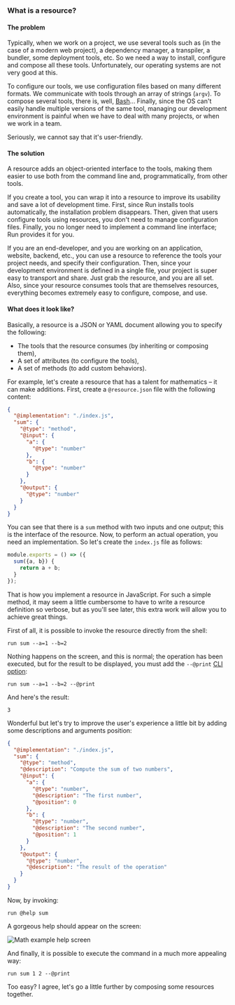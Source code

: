### What is a resource?

#### The problem

Typically, when we work on a project, we use several tools such as (in the case of a modern web project), a dependency manager, a transpiler, a bundler, some deployment tools, etc. So we need a way to install, configure and compose all these tools. Unfortunately, our operating systems are not very good at this.

To configure our tools, we use configuration files based on many different formats. We communicate with tools through an array of strings (`argv`). To compose several tools, there is, well, [Bash](https://www.gnu.org/software/bash/)... Finally, since the OS can't easily handle multiple versions of the same tool, managing our development environment is painful when we have to deal with many projects, or when we work in a team.

Seriously, we cannot say that it's user-friendly.

#### The solution

A resource adds an object-oriented interface to the tools, making them easier to use both from the command line and, programmatically, from other tools.

If you create a tool, you can wrap it into a resource to improve its usability and save a lot of development time. First, since Run installs tools automatically, the installation problem disappears. Then, given that users configure tools using resources, you don't need to manage configuration files. Finally, you no longer need to implement a command line interface; Run provides it for you.

If you are an end-developer, and you are working on an application, website, backend, etc., you can use a resource to reference the tools your project needs, and specify their configuration. Then, since your development environment is defined in a single file, your project is super easy to transport and share. Just grab the resource, and you are all set. Also, since your resource consumes tools that are themselves resources, everything becomes extremely easy to configure, compose, and use.

#### What does it look like?

Basically, a resource is a JSON or YAML document allowing you to specify the following:

* The tools that the resource consumes (by inheriting or composing them),
* A set of attributes (to configure the tools),
* A set of methods (to add custom behaviors).

For example, let's create a resource that has a talent for mathematics – it can make additions. First, create a `@resource.json` file with the following content:

```json
{
  "@implementation": "./index.js",
  "sum": {
    "@type": "method",
    "@input": {
      "a": {
        "@type": "number"
      },
      "b": {
        "@type": "number"
      }
    },
    "@output": {
      "@type": "number"
    }
  }
}
```

You can see that there is a `sum` method with two inputs and one output; this is the interface of the resource. Now, to perform an actual operation, you need an implementation. So let's create the `index.js` file as follows:

```js
module.exports = () => ({
  sum({a, b}) {
    return a + b;
  }
});
```

That is how you implement a resource in JavaScript. For such a simple method, it may seem a little cumbersome to have to write a resource definition so verbose, but as you'll see later, this extra work will allow you to achieve great things.

First of all, it is possible to invoke the resource directly from the shell:

```shell
run sum --a=1 --b=2
```

Nothing happens on the screen, and this is normal; the operation has been executed, but for the result to be displayed, you must add the `--@print` [CLI option](/docs/reference/run-cli):

```shell
run sum --a=1 --b=2 --@print
```

And here's the result:

```shell
3
```

Wonderful but let's try to improve the user's experience a little bit by adding some descriptions and arguments position:

```json
{
  "@implementation": "./index.js",
  "sum": {
    "@type": "method",
    "@description": "Compute the sum of two numbers",
    "@input": {
      "a": {
        "@type": "number",
        "@description": "The first number",
        "@position": 0
      },
      "b": {
        "@type": "number",
        "@description": "The second number",
        "@position": 1
      }
    },
    "@output": {
      "@type": "number",
      "@description": "The result of the operation"
    }
  }
}
```

Now, by invoking:

```shell
run @help sum
```

A gorgeous help should appear on the screen:

![Math example help screen](/docs/images/math-example-help.png)

And finally, it is possible to execute the command in a much more appealing way:

```shell
run sum 1 2 --@print
```

Too easy? I agree, let's go a little further by composing some resources together.
